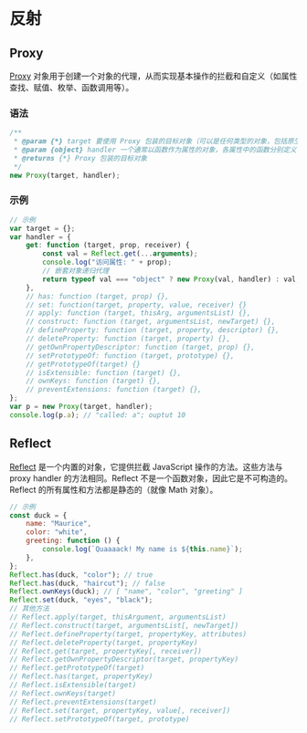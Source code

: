 # 反射

## Proxy

[#Proxy]: https://developer.mozilla.org/zh-CN/docs/Web/JavaScript/Reference/Global_Objects/Proxy

[Proxy][#Proxy] 对象用于创建一个对象的代理，从而实现基本操作的拦截和自定义（如属性查找、赋值、枚举、函数调用等）。

### 语法

```js
/**
 * @param {*} target 要使用 Proxy 包装的目标对象（可以是任何类型的对象，包括原生数组，函数，甚至另一个代理）。
 * @param {object} handler 一个通常以函数作为属性的对象，各属性中的函数分别定义了在执行各种操作时代理 p 的行为。
 * @returns {*} Proxy 包装的目标对象
 */
new Proxy(target, handler);
```

### 示例

```js
// 示例
var target = {};
var handler = {
    get: function (target, prop, receiver) {
        const val = Reflect.get(...arguments);
        console.log("访问属性: " + prop);
        // 嵌套对象递归代理
        return typeof val === "object" ? new Proxy(val, handler) : val;
    },
    // has: function (target, prop) {},
    // set: function(target, property, value, receiver) {}
    // apply: function (target, thisArg, argumentsList) {},
    // construct: function (target, argumentsList, newTarget) {},
    // defineProperty: function (target, property, descriptor) {},
    // deleteProperty: function (target, property) {},
    // getOwnPropertyDescriptor: function (target, prop) {},
    // setPrototypeOf: function (target, prototype) {},
    // getPrototypeOf(target) {}
    // isExtensible: function (target) {},
    // ownKeys: function (target) {},
    // preventExtensions: function (target) {},
};
var p = new Proxy(target, handler);
console.log(p.a); // "called: a"; ouptut 10
```

## Reflect

[#Reflect]: https://developer.mozilla.org/zh-CN/docs/Web/JavaScript/Reference/Global_Objects/Reflect

[Reflect][#Reflect] 是一个内置的对象，它提供拦截 JavaScript 操作的方法。这些方法与 proxy handler 的方法相同。Reflect 不是一个函数对象，因此它是不可构造的。Reflect 的所有属性和方法都是静态的（就像 Math 对象）。

```js
// 示例
const duck = {
    name: "Maurice",
    color: "white",
    greeting: function () {
        console.log(`Quaaaack! My name is ${this.name}`);
    },
};
Reflect.has(duck, "color"); // true
Reflect.has(duck, "haircut"); // false
Reflect.ownKeys(duck); // [ "name", "color", "greeting" ]
Reflect.set(duck, "eyes", "black");
// 其他方法
// Reflect.apply(target, thisArgument, argumentsList)
// Reflect.construct(target, argumentsList[, newTarget])
// Reflect.defineProperty(target, propertyKey, attributes)
// Reflect.deleteProperty(target, propertyKey)
// Reflect.get(target, propertyKey[, receiver])
// Reflect.getOwnPropertyDescriptor(target, propertyKey)
// Reflect.getPrototypeOf(target)
// Reflect.has(target, propertyKey)
// Reflect.isExtensible(target)
// Reflect.ownKeys(target)
// Reflect.preventExtensions(target)
// Reflect.set(target, propertyKey, value[, receiver])
// Reflect.setPrototypeOf(target, prototype)
```
